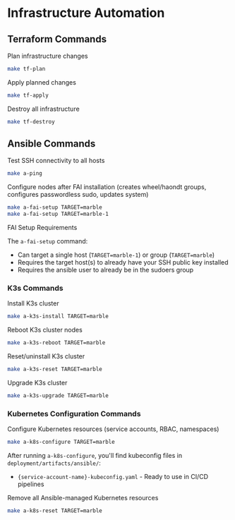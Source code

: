 # Infrastructure Automation

## Terraform Commands

Plan infrastructure changes
```bash
make tf-plan
```

Apply planned changes
```bash
make tf-apply
```

Destroy all infrastructure
```bash
make tf-destroy
```

## Ansible Commands

Test SSH connectivity to all hosts
```bash
make a-ping
```

Configure nodes after FAI installation (creates wheel/haondt groups, configures passwordless sudo, updates system)
```bash
make a-fai-setup TARGET=marble
make a-fai-setup TARGET=marble-1
```

FAI Setup Requirements

The `a-fai-setup` command:
- Can target a single host (`TARGET=marble-1`) or group (`TARGET=marble`)
- Requires the target host(s) to already have your SSH public key installed
- Requires the ansible user to already be in the sudoers group

### K3s Commands

Install K3s cluster
```bash
make a-k3s-install TARGET=marble
```

Reboot K3s cluster nodes
```bash
make a-k3s-reboot TARGET=marble
```

Reset/uninstall K3s cluster
```bash
make a-k3s-reset TARGET=marble
```

Upgrade K3s cluster
```bash
make a-k3s-upgrade TARGET=marble
```

### Kubernetes Configuration Commands

Configure Kubernetes resources (service accounts, RBAC, namespaces)
```bash
make a-k8s-configure TARGET=marble
```

After running `a-k8s-configure`, you'll find kubeconfig files in `deployment/artifacts/ansible/`:
- `{service-account-name}-kubeconfig.yaml` - Ready to use in CI/CD pipelines

Remove all Ansible-managed Kubernetes resources
```bash
make a-k8s-reset TARGET=marble
```
